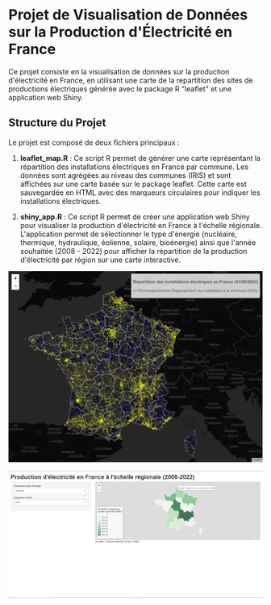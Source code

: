 
# Projet de Visualisation de Données sur la Production d'Électricité en France

Ce projet consiste en la visualisation de données sur la production d'électricité en France, en utilisant une carte de la repartition des sites de productions électriques générée avec le package R "leaflet" et une application web Shiny.

## Structure du Projet

Le projet est composé de deux fichiers principaux :

1. **leaflet_map.R** : Ce script R permet de générer une carte représentant la répartition des installations électriques en France par commune. Les données sont agrégées au niveau des communes (IRIS) et sont affichées sur une carte basée sur le package leaflet. Cette carte est sauvegardée en HTML avec des marqueurs circulaires pour indiquer les installations électriques.

2. **shiny_app.R** : Ce script R permet de créer une application web Shiny pour visualiser la production d'électricité en France à l'échelle régionale. L'application permet de sélectionner le type d'énergie (nucléaire, thermique, hydraulique, éolienne, solaire, bioénergie) ainsi que l'année souhaitée (2008 - 2022) pour afficher la répartition de la production d'électricité par région sur une carte interactive.

![Carte des installations électriques en France](leaflet_map.png)

![Capture d'écran de la webapp Shiny](shiny_app.png)
